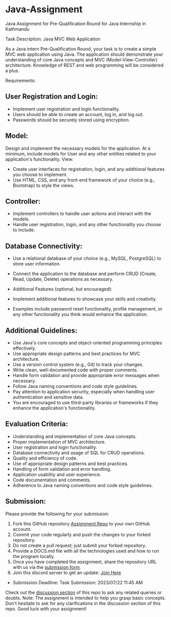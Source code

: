 # Java-Assignment

Java Assignment for Pre-Qualification Round for Java Internship in Kathmandu

Task Description: Java MVC Web Application

As a Java intern Pre-Qualification Round, your task is to create a simple MVC web application using Java. The
application should demonstrate your understanding of core Java concepts and MVC (Model-View-Controller) architecture.
Knowledge of REST and web programming will be considered a plus.

Requirements:

## User Registration and Login:

- Implement user registration and login functionality.
- Users should be able to create an account, log in, and log out.
- Passwords should be securely stored using encryption.

## Model:

Design and implement the necessary models for the application.
At a minimum, include models for User and any other entities related to your application's functionality.
View:

- Create user interfaces for registration, login, and any additional features you choose to implement.
- Use HTML, CSS, and any front-end framework of your choice (e.g., Bootstrap) to style the views.

## Controller:

- Implement controllers to handle user actions and interact with the models.
- Handle user registration, login, and any other functionality you choose to include.

## Database Connectivity:

- Use a relational database of your choice (e.g., MySQL, PostgreSQL) to store user information.
- Connect the application to the database and perform CRUD (Create, Read, Update, Delete) operations as necessary.
- Additional Features (optional, but encouraged):

- Implement additional features to showcase your skills and creativity.
- Examples include password reset functionality, profile management, or any other functionality you think would enhance
  the application.

## Additional Guidelines:

- Use Java's core concepts and object-oriented programming principles effectively.
- Use appropriate design patterns and best practices for MVC architecture.
- Use a version control system (e.g., Git) to track your changes.
- Write clean, well-documented code with proper comments.
- Handle form validation and provide appropriate error messages when necessary.
- Follow Java naming conventions and code style guidelines.
- Pay attention to application security, especially when handling user authentication and sensitive data.
- You are encouraged to use third-party libraries or frameworks if they enhance the application's functionality.

## Evaluation Criteria:

- Understanding and implementation of core Java concepts.
- Proper implementation of MVC architecture.
- User registration and login functionality.
- Database connectivity and usage of SQL for CRUD operations.
- Quality and efficiency of code.
- Use of appropriate design patterns and best practices.
- Handling of form validation and error handling.
- Application usability and user experience.
- Code documentation and comments.
- Adherence to Java naming conventions and code style guidelines.

## Submission:

Please provide the following for your submission:

1. Fork this GitHub repository [Assignment Repo](https://github.com/internsathi/frontend-assignment) to your own GitHub
   account.
2. Commit your code regularly and push the changes to your forked repository.
3. Do not create a pull request; just submit your forked repository.
4. Provide a DOCS.md file with all the technologies used and how to run the program locally.
5. Once you have completed the assignment, share the repository URL with us via
   the [submission form](https://forms.gle/b7WpQyeZFUipoxb5A).
6. Join this discord server to get an update: [Join Here](https://discord.gg/5qbGZP7V8g)

- Submission Deadline: Task Submission: 2023/07/22 11:45 AM

Check out the [discussion section](https://github.com/internsathi/Java-Assignment/discussions) of this repo to ask any
related queries or doubts.
Note: The assignment is intended to help you grasp basic concepts. Don't hesitate to ask for any clarifications in the
discussion section of this repo. Good luck with your assignment!
